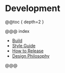 # Development

@@toc { depth=2 }

@@@ index

* [Build](build.md)
* [Style Guide](Style-Guide.md)
* [How to Release](How-to-Release.md)
* [Design Philosophy](Design-Philosophy.md)

@@@

